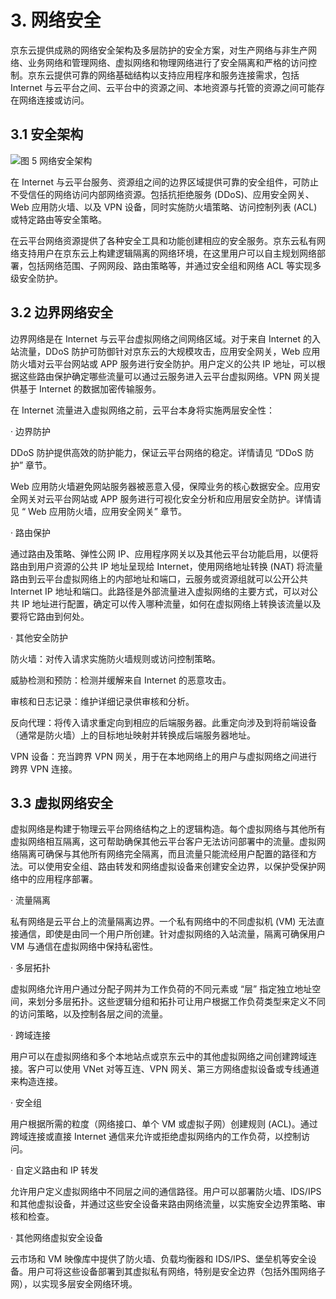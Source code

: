 # 3. 网络安全

京东云提供成熟的网络安全架构及多层防护的安全方案，对生产网络与非生产网络、业务网络和管理网络、虚拟网络和物理网络进行了安全隔离和严格的访问控制。京东云提供可靠的网络基础结构以支持应用程序和服务连接需求，包括 Internet 与云平台之间、云平台中的资源之间、本地资源与托管的资源之间可能存在网络连接或访问。

## 3.1 安全架构

![图 5 网络安全架构](https://github.com/jdcloudcom/cn/blob/edit/image/Security-Information/internet11.jpg)


在 Internet 与云平台服务、资源组之间的边界区域提供可靠的安全组件，可防止不受信任的网络访问内部网络资源。包括抗拒绝服务 (DDoS)、应用安全网关、Web 应用防火墙、以及 VPN 设备，同时实施防火墙策略、访问控制列表 (ACL) 或特定路由等安全策略。

在云平台网络资源提供了各种安全工具和功能创建相应的安全服务。京东云私有网络支持用户在京东云上构建逻辑隔离的网络环境，在这里用户可以自主规划网络部署，包括网络范围、子网网段、路由策略等，并通过安全组和网络 ACL 等实现多级安全防护。

## 3.2 边界网络安全

边界网络是在 Internet 与云平台虚拟网络之间网络区域。对于来自 Internet 的入站流量，DDoS 防护可防御针对京东云的大规模攻击，应用安全网关，Web 应用防火墙对云平台网站或 APP 服务进行安全防护。用户定义的公共 IP 地址，可以根据这些路由保护确定哪些流量可以通过云服务进入云平台虚拟网络。VPN 网关提供基于   Internet 的数据加密传输服务。

在 Internet 流量进入虚拟网络之前，云平台本身将实施两层安全性：

· 边界防护

DDoS 防护提供高效的防护能力，保证云平台网络的稳定。详情请见 “DDoS 防护” 章节。

Web 应用防火墙避免网站服务器被恶意入侵，保障业务的核心数据安全。应用安全网关对云平台网站或 APP 服务进行可视化安全分析和应用层安全防护。详情请见 “ Web 应用防火墙，应用安全网关” 章节。

 · 路由保护

通过路由及策略、弹性公网 IP、应用程序网关以及其他云平台功能启用，以便将路由到用户资源的公共 IP 地址呈现给 Internet，使用网络地址转换 (NAT) 将流量路由到云平台虚拟网络上的内部地址和端口，云服务或资源组就可以公开公共 Internet IP 地址和端口。此路径是外部流量进入虚拟网络的主要方式，可以对公共 IP 地址进行配置，确定可以传入哪种流量，如何在虚拟网络上转换该流量以及要将它路由到何处。

 · 其他安全防护

防火墙：对传入请求实施防火墙规则或访问控制策略。

威胁检测和预防：检测并缓解来自 Internet 的恶意攻击。

审核和日志记录：维护详细记录供审核和分析。

反向代理：将传入请求重定向到相应的后端服务器。此重定向涉及到将前端设备（通常是防火墙）上的目标地址映射并转换成后端服务器地址。

VPN 设备：充当跨界 VPN 网关，用于在本地网络上的用户与虚拟网络之间进行跨界 VPN 连接。

## 3.3 虚拟网络安全

虚拟网络是构建于物理云平台网络结构之上的逻辑构造。每个虚拟网络与其他所有虚拟网络相互隔离，这可帮助确保其他云平台客户无法访问部署中的流量。虚拟网络隔离可确保与其他所有网络完全隔离，而且流量只能流经用户配置的路径和方法。可以使用安全组、路由转发和网络虚拟设备来创建安全边界，以保护受保护网络中的应用程序部署。

· 流量隔离

私有网络是云平台上的流量隔离边界。一个私有网络中的不同虚拟机 (VM) 无法直接通信，即使是由同一个用户所创建。针对虚拟网络的入站流量，隔离可确保用户 VM 与通信在虚拟网络中保持私密性。

· 多层拓扑

虚拟网络允许用户通过分配子网并为工作负荷的不同元素或 “层” 指定独立地址空间，来划分多层拓扑。这些逻辑分组和拓扑可让用户根据工作负荷类型来定义不同的访问策略，以及控制各层之间的流量。

· 跨域连接

用户可以在虚拟网络和多个本地站点或京东云中的其他虚拟网络之间创建跨域连接。客户可以使用 VNet 对等互连、VPN 网关、第三方网络虚拟设备或专线通道来构造连接。

· 安全组

用户根据所需的粒度（网络接口、单个 VM 或虚拟子网）创建规则 (ACL)。通过跨域连接或直接 Internet 通信来允许或拒绝虚拟网络内的工作负荷，以控制访问。

· 自定义路由和 IP 转发

允许用户定义虚拟网络中不同层之间的通信路径。用户可以部署防火墙、IDS/IPS 和其他虚拟设备，并通过这些安全设备来路由网络流量，以实施安全边界策略、审核和检查。

· 其他网络虚拟安全设备

云市场和 VM 映像库中提供了防火墙、负载均衡器和 IDS/IPS、堡垒机等安全设备。用户可将这些设备部署到其虚拟私有网络，特别是安全边界（包括外围网络子网），以实现多层安全网络环境。
